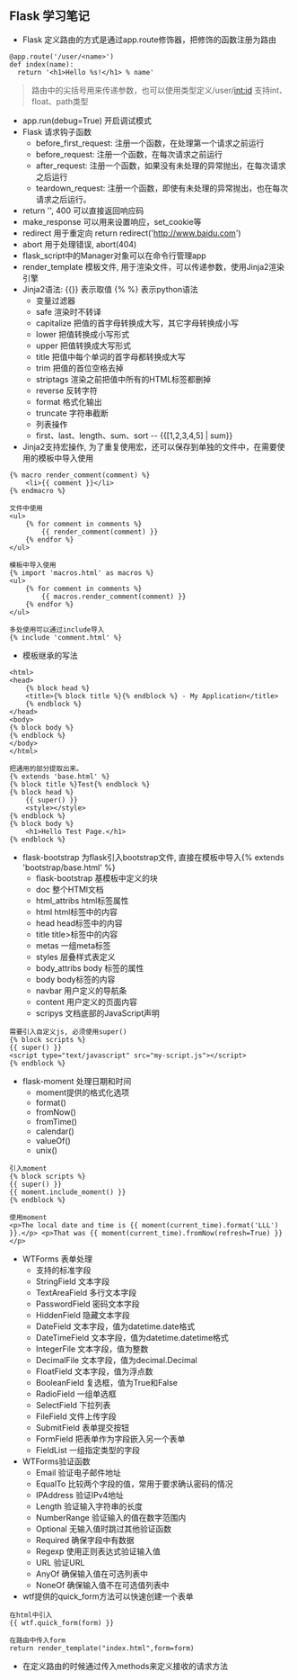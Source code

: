 ## Flask 学习笔记
+ Flask 定义路由的方式是通过app.route修饰器，把修饰的函数注册为路由
```
@app.route('/user/<name>')
def index(name):
  return '<h1>Hello %s!</h1> % name'
```
> 路由中的尖括号用来传递参数，也可以使用类型定义/user/<int:id> 支持int、float、path类型

+ app.run(debug=True) 开启调试模式
+ Flask 请求钩子函数
    * before_first_request: 注册一个函数，在处理第一个请求之前运行
    * before_request: 注册一个函数，在每次请求之前运行
    * after_request: 注册一个函数，如果没有未处理的异常抛出，在每次请求之后运行
    * teardown_request: 注册一个函数，即使有未处理的异常抛出，也在每次请求之后运行。
+ return '', 400  可以直接返回响应码
+ make_response 可以用来设置响应，set_cookie等
+ redirect 用于重定向 return redirect('http://www.baidu.com')
+ abort 用于处理错误, abort(404)
+ flask_script中的Manager对象可以在命令行管理app
+ render_template 模板文件, 用于渲染文件，可以传递参数，使用Jinja2渲染引擎
+ Jinja2语法: {{}} 表示取值  {% %} 表示python语法
    * 变量过滤器
    * safe  渲染时不转译
    * capitalize  把值的首字母转换成大写，其它字母转换成小写
    * lower  把值转换成小写形式
    * upper 把值转换成大写形式
    * title  把值中每个单词的首字母都转换成大写
    * trim 把值的首位空格去掉
    * striptags  渲染之前把值中所有的HTML标签都删掉
    * reverse 反转字符
    * format  格式化输出
    * truncate  字符串截断
    * 列表操作
    * first、last、length、sum、sort -- {{[1,2,3,4,5] | sum}}
+ Jinja2支持宏操作, 为了重复使用宏，还可以保存到单独的文件中，在需要使用的模板中导入使用
```
{% macro render_comment(comment) %}
    <li>{{ comment }}</li>
{% endmacro %}

文件中使用
<ul>
    {% for comment in comments %}
        {{ render_comment(comment) }}
    {% endfor %}
</ul>

模板中导入使用
{% import 'macros.html' as macros %}
<ul>
    {% for comment in comments %}
        {{ macros.render_comment(comment) }}
    {% endfor %}
</ul>

多处使用可以通过include导入
{% include 'comment.html' %}
```
+ 模板继承的写法
```
<html>
<head>
    {% block head %}
    <title>{% block title %}{% endblock %} - My Application</title>
    {% endblock %}
</head>
<body>
{% block body %}
{% endblock %}
</body>
</html>

把通用的部分提取出来。
{% extends 'base.html' %}
{% block title %}Test{% endblock %}
{% block head %}
    {{ super() }}
    <style></style>
{% endblock %}
{% block body %}
    <h1>Hello Test Page.</h1>
{% endblock %}
```
+ flask-bootstrap 为flask引入bootstrap文件, 直接在模板中导入{% extends 'bootstrap/base.html' %}
    * flask-bootstrap 基模板中定义的块
    * doc 整个HTMl文档
    * html_attribs  html标签属性
    * html  html标签中的内容
    * head  head标签中的内容
    * title  title>标签中的内容
    * metas  一组meta标签
    * styles  层叠样式表定义
    * body_attribs  body 标签的属性
    * body body标签的内容
    * navbar 用户定义的导航条
    * content 用户定义的页面内容
    * scripys  文档底部的JavaScript声明
```
需要引入自定义js, 必须使用super()
{% block scripts %}
{{ super() }}
<script type="text/javascript" src="my-script.js"></script>
{% endblock %}
```

+ flask-moment 处理日期和时间
    * moment提供的格式化选项
    * format()
    * fromNow()
    * fromTime()
    * calendar()
    * valueOf()
    * unix()
```
引入moment
{% block scripts %}
{{ super() }}
{{ moment.include_moment() }}
{% endblock %}

使用moment
<p>The local date and time is {{ moment(current_time).format('LLL') }}.</p> <p>That was {{ moment(current_time).fromNow(refresh=True) }}</p>
```

+ WTForms 表单处理
    * 支持的标准字段
    * StringField 文本字段
    * TextAreaField  多行文本字段
    * PasswordField  密码文本字段
    * HiddenField  隐藏文本字段
    * DateField  文本字段，值为datetime.date格式
    * DateTimeField 文本字段，值为datetime.datetime格式
    * IntegerFile  文本字段，值为整数
    * DecimalFile  文本字段，值为decimal.Decimal
    * FloatField  文本字段，值为浮点数
    * BooleanField  复选框，值为True和False
    * RadioField  一组单选框
    * SelectField  下拉列表
    * FileField  文件上传字段
    * SubmitField  表单提交按钮
    * FormField  把表单作为字段嵌入另一个表单
    * FieldList  一组指定类型的字段
+ WTForms验证函数
    * Email  验证电子邮件地址
    * EqualTo 比较两个字段的值，常用于要求确认密码的情况
    * IPAddress  验证IPv4地址
    * Length  验证输入字符串的长度
    * NumberRange  验证输入的值在数字范围内
    * Optional  无输入值时跳过其他验证函数
    * Required  确保字段中有数据
    * Regexp  使用正则表达式验证输入值
    * URL  验证URL
    * AnyOf  确保输入值在可选列表中
    * NoneOf  确保输入值不在可选值列表中
+ wtf提供的quick_form方法可以快速创建一个表单
```
在html中引入
{{ wtf.quick_form(form) }}

在路由中传入form
return render_template("index.html",form=form)
```
+ 在定义路由的时候通过传入methods来定义接收的请求方法